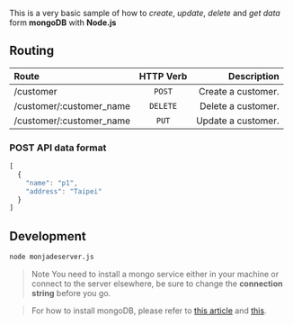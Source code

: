 This is a very basic sample of how to *create*, *update*, *delete* and *get data* form **mongoDB** with **Node.js**

## Routing
| Route  | HTTP Verb | Description |
| :------------ |:---------------:| -----:|
| /customer | `POST` | Create a customer. |
| /customer/:customer_name | `DELETE` | Delete a customer. |
| /customer/:customer_name | `PUT` | Update a customer. |

### POST API data format
```js
[
  {
    "name": "p1",
    "address": "Taipei"
  }
]
```

## Development
```sh
node monjadeserver.js 
```

>Note  You need to install a mongo service either in your machine 
      or connect to the server elsewhere, be sure to change the 
      **connection string** before you go.

> For how to install mongoDB, please refer to [this article][df1] and [this][df2].

[df1]: <https://ithelp.ithome.com.tw/articles/10186483>
[df2]: <https://github.com/darkochen/nodejs>